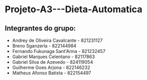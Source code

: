 # Projeto-A3---Dieta-Automatica
## Integrantes do grupo:
* Andrey de Oliveira Cavalcante - 821231127
* Breno Sganzerla - 822144984
* Fernando Fukunaga Sant'Anna - 821232457
* Gabriel Marques Celentano - 82117863
* Gabriel Silva de Azevedo - 824119054
* Guilherme Goes Arjona - 822146232
* Matheus Afonso Batista - 822154497
